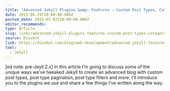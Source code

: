 ```yaml
---
title: "Advanced Jekyll Plugins &amp; Features - Custom Post Types, Category Pages, Pagination, and More "
date: 2013-06-29T20:00:00.000Z
posted_date: 2015-05-02T20:00:00.000Z
editor_recommends:
type: Article
slug: links/advanced-jekyll-plugins-features-custom-post-types-category-pages-pagination-and-more
source: Divshot
link: https://divshot.com/blog/web-development/advanced-jekyll-features/
tool:
  - Jekyll
---
```

[ed note: pre-Jeyll 2.x] In this article I’m going to discuss some of the unique ways we’ve tweaked Jekyll to create an advanced blog with custom post types, post type pagination, post type filters and more. I’ll introduce you to the plugins we use and share a few things I’ve written along the way.



